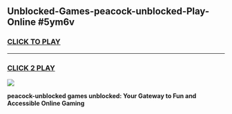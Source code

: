 
## Unblocked-Games-peacock-unblocked-Play-Online #5ym6v
<h3>
<a href="https://news.freeplayer.one?title=peacock-unblocked&ref=3">CLICK TO PLAY</a></h3>
<hr>

<h3>
<a href="https://news.freeplayer.one?title=peacock-unblocked&ref=3">CLICK 2 PLAY</a>
  
</h3>

<a href="https://news.freeplayer.one?title=peacock-unblocked&ref=3"><img src="https://clearcache.store/games.png"></a>


**peacock-unblocked games unblocked: Your Gateway to Fun and Accessible Online Gaming**
